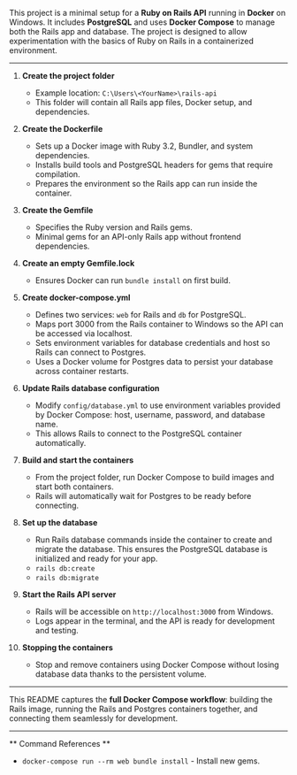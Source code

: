 This project is a minimal setup for a **Ruby on Rails API** running in **Docker** on Windows.
It includes **PostgreSQL** and uses **Docker Compose** to manage both the Rails app and database.
The project is designed to allow experimentation with the basics of Ruby on Rails in a containerized environment.

---

1. **Create the project folder**  
   - Example location: `C:\Users\<YourName>\rails-api`
   - This folder will contain all Rails app files, Docker setup, and dependencies.

2. **Create the Dockerfile**  
   - Sets up a Docker image with Ruby 3.2, Bundler, and system dependencies.
   - Installs build tools and PostgreSQL headers for gems that require compilation.
   - Prepares the environment so the Rails app can run inside the container.

3. **Create the Gemfile**  
   - Specifies the Ruby version and Rails gems.
   - Minimal gems for an API-only Rails app without frontend dependencies.

4. **Create an empty Gemfile.lock**  
   - Ensures Docker can run `bundle install` on first build.

5. **Create docker-compose.yml**  
   - Defines two services: `web` for Rails and `db` for PostgreSQL.
   - Maps port 3000 from the Rails container to Windows so the API can be accessed via localhost.
   - Sets environment variables for database credentials and host so Rails can connect to Postgres.
   - Uses a Docker volume for Postgres data to persist your database across container restarts.

6. **Update Rails database configuration**  
   - Modify `config/database.yml` to use environment variables provided by Docker Compose: host, username, password, and database name.
   - This allows Rails to connect to the PostgreSQL container automatically.

7. **Build and start the containers**  
   - From the project folder, run Docker Compose to build images and start both containers.
   - Rails will automatically wait for Postgres to be ready before connecting.

8. **Set up the database**  
   - Run Rails database commands inside the container to create and migrate the database. This ensures the PostgreSQL database is initialized and ready for your app.
   - `rails db:create`
   - `rails db:migrate`

9. **Start the Rails API server**  
   - Rails will be accessible on `http://localhost:3000` from Windows.
   - Logs appear in the terminal, and the API is ready for development and testing.

10. **Stopping the containers**  
    - Stop and remove containers using Docker Compose without losing database data thanks to the persistent volume.

---

This README captures the **full Docker Compose workflow**: building the Rails image, running the Rails and Postgres containers together, and connecting them seamlessly for development.

---

** Command References **
   - `docker-compose run --rm web bundle install` - Install new gems.
